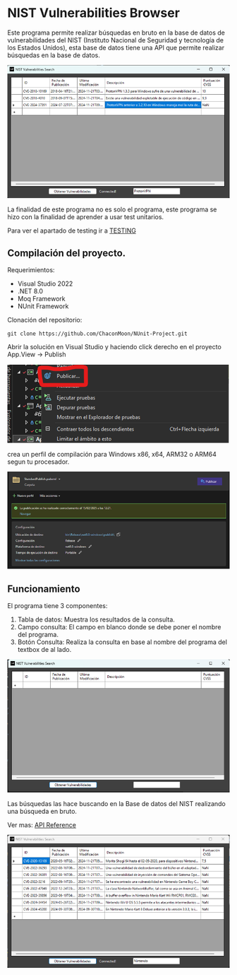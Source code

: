 # NIST Vulnerabilities Browser

Este programa permite realizar búsquedas en bruto en la base de datos de vulnerabilidades del NIST (Instituto Nacional de Seguridad y tecnología de los Estados Unidos), esta base de datos tiene una API que permite realizar búsquedas en la base de datos.

![Browser Screenshot](../images/program_screenshot.png)

La finalidad de este programa no es solo el programa, este programa se hizo con la finalidad de aprender a usar test unitarios.

Para ver el apartado de testing ir a [TESTING](docs/TESTING.md)

## Compilación del proyecto.

Requerimientos:

-  Visual Studio 2022
- .NET 8.0
- Moq Framework
- NUnit Framework

Clonación del repositorio:
```Git
git clone https://github.com/ChaconMoon/NUnit-Project.git
```
Abrir la solución en Visual Studio y haciendo click derecho en el proyecto App.View -> Publish 

![Publish Screenshot](images/publish_screenshot.png)

crea un perfil de compilación para Windows x86, x64, ARM32 o ARM64 segun tu procesador.

![Publish Profile Screenshot](images/publish_profile_screenshot.png)

## Funcionamiento

El programa tiene 3 componentes:
1. Tabla de datos: Muestra los resultados de la consulta.
2. Campo consulta: El campo en blanco donde se debe poner el nombre del programa.
2. Botón Consulta: Realiza la consulta en base al nombre del programa del textbox de al lado.

![Program parts](../images/show_program_screenshot.png)

Las búsquedas las hace buscando en la Base de datos del NIST realizando una búsqueda en bruto.



Ver mas: [API Reference](https://nvd.nist.gov/developers/vulnerabilities)

![alt text](../images/example_screenhot.png)